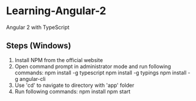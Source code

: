 # Learning-Angular-2
Angular 2 with TypeScript

## Steps (Windows)
1. Install NPM from the official website
2. Open command prompt in administrator mode and run following commands:
  npm install -g typescript 
  npm install -g typings
  npm install -g angular-cli
3. Use 'cd' to navigate to directory with 'app' folder
4. Run following commands:
  npm install
  npm start
 
